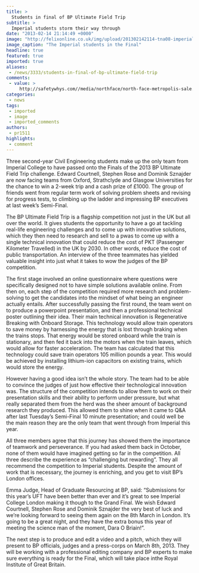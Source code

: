 ```yaml
---
title: >
  Students in final of BP Ultimate Field Trip
subtitle: >
  Imperial students storm their way through
date: "2013-02-14 21:14:49 +0000"
image: "http://felixonline.co.uk/img/upload/201302142114-tna08-imperial-civils-high-res-2.jpg"
image_caption: "The Imperial students in the Final"
headline: true
featured: true
imported: true
aliases:
 - /news/3333/students-in-final-of-bp-ultimate-field-trip
comments:
 - value: >
     http://safetywhys.com//media/northface/north-face-metropolis-sale.aspnorth face metropolis sale <br>north face sweatshirt http://teldeschi.com/Components/northface/north-face-sweatshirt.asp
categories:
 - news
tags:
 - imported
 - image
 - imported_comments
authors:
 - pr1511
highlights:
 - comment
---
```


Three second-year Civil Engineering students make up the only team from Imperial College to have passed onto the Finals of the 2013 BP Ultimate Field Trip challenge. Edward Courtnell, Stephen Rose and Dominik Sznajder are now facing teams from Oxford, Strathclyde and Glasgow Universities for the chance to win a 2-week trip and a cash prize of £1000. The group of friends went from regular term work of solving problem sheets and revising for progress tests, to climbing up the ladder and impressing BP executives at last week’s Semi-Final.

The BP Ultimate Field Trip is a flagship competition not just in the UK but all over the world. It gives students the opportunity to have a go at tackling real-life engineering challenges and to come up with innovative solutions, which they then need to research and sell to a pwas to come up with a single technical innovation that could reduce the cost of PKT (Passenger Kilometer Travelled) in the UK by 2030. In other words, reduce the cost of public transportation. An interview of the three teammates has yielded valuable insight into just what it takes to wow the judges of the BP competition.

The first stage involved an online questionnaire where questions were specifically designed not to have simple solutions available online. From then on, each step of the competition required more research and problem-solving to get the candidates into the mindset of what being an engineer actually entails. After successfully passing the first round, the team went on to produce a powerpoint presentation, and then a professional technical poster outlining their idea. Their main technical innovation is Regenerative Breaking with Onboard Storage. This technology would allow train operators to save money by harnessing the energy that is lost through braking when the trains stops. That energy would be stored onboard while the train is stationary, and then fed it back into the motors when the train leaves, which would allow for faster acceleration. The team has calculated that this technology could save train operators 105 million pounds a year. This would be achieved by installing lithium-ion capacitors on existing trains, which would store the energy.

However having a good idea isn’t the whole story. The team had to be able to convince the judges of just how effective their technological innovation was. The structure of the competition intends to allow them to work on their presentation skills and their ability to perform under pressure, but what really separated them from the herd was the sheer amount of background research they produced. This allowed them to shine when it came to Q&A after last Tuesday’s Semi-Final 10 minute presentation; and could well be the main reason they are the only team that went through from Imperial this year.

All three members agree that this journey has showed them the importance of teamwork and perseverance. If you had asked them back in October, none of them would have imagined getting so far in the competition. All three describe the experience as “challenging but rewarding”. They all recommend the competition to Imperial students. Despite the amount of work that is necessary, the journey is enriching, and you get to visit BP’s London offices.

Emma Judge, Head of Graduate Resourcing at BP, said: “Submissions for this year’s UFT have been better than ever and it’s great to see Imperial College London making it though to the Grand Final. We wish Edward Courtnell, Stephen Rose and Dominik Sznajder the very best of luck and we’re looking forward to seeing them again on the 8th March in London. It’s going to be a great night, and they have the extra bonus this year of meeting the science man of the moment, Dara O Briain!”.

The next step is to produce and edit a video and a pitch, which they will present to BP officials, judges and a press-corps on March 8th, 2013. They will be working with a professional editing company and BP experts to make sure everything is ready for the Final, which will take place inthe Royal Institute of Great Britain.
